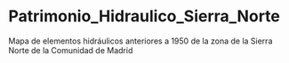 # Patrimonio_Hidraulico_Sierra_Norte
Mapa de elementos hidráulicos anteriores a 1950 de la zona de la Sierra Norte de la Comunidad de Madrid
